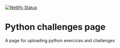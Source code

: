 [![Netlify Status](https://api.netlify.com/api/v1/badges/65889007-04cd-48f7-93ac-053a1c1d34cd/deploy-status)](https://app.netlify.com/sites/heartfelt-gecko-2c55b8/deploys)

# Python challenges page

A page for uploading python exercices and challenges